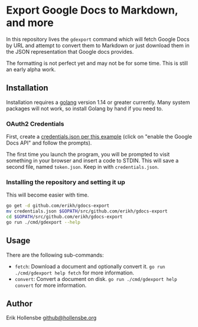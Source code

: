 # Export Google Docs to Markdown, and more

In this repository lives the `gdexport` command which will fetch Google Docs by
URL and attempt to convert them to Markdown or just download them in the JSON
representation that Google docs provides.

The formatting is not perfect yet and may not be for some time. This is still
an early alpha work.

## Installation

Installation requires a [golang](https://golang.org) version 1.14 or greater
currently. Many system packages will not work, so install Golang by hand if you
need to.

### OAuth2 Credentials

First, create a [credentials.json per this example](https://developers.google.com/docs/api/quickstart/go) (click on
"enable the Google Docs API" and follow the prompts).

The first time you launch the program, you will be prompted to visit something
in your browser and insert a code to STDIN. This will save a second file, named
`token.json`. Keep in with `credentials.json`.

### Installing the repository and setting it up

This will become easier with time.

```bash
go get -d github.com/erikh/gdocs-export
mv credentials.json $GOPATH/src/github.com/erikh/gdocs-export
cd $GOPATH/src/github.com/erikh/gdocs-export
go run ./cmd/gdexport --help
```

## Usage

There are the following sub-commands:

- `fetch`: Download a document and optionally convert it. `go run ./cmd/gdexport help fetch` for more information.
- `convert`: Convert a document on disk. `go run ./cmd/gdexport help convert` for more information.

## Author

Erik Hollensbe <github@hollensbe.org>
